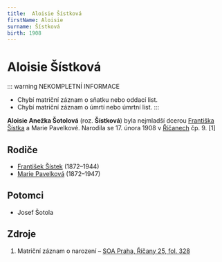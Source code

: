 ```yaml
---
title:  Aloisie Šístková
firstName: Aloisie
surname: Šístková
birth: 1908
---
```


# Aloisie Šístková

::: warning NEKOMPLETNÍ INFORMACE
- Chybí matriční záznam o sňatku nebo oddací list.
- Chybí matriční záznam o úmrtí nebo úmrtní list.
:::

**Aloisie Anežka Šotolová** (roz. **Šístková**) byla nejmladší dcerou [Františka Šístka](sistek-frantisek-1872.md) a Marie Pavelkové. Narodila se 17. února 1908 v&nbsp;[Říčanech](https://cs.wikipedia.org/wiki/%C5%98%C3%AD%C4%8Dany) čp. 9. \[1\]


## Rodiče

- [František Šístek](sistek-frantisek-1872.md) (1872–1944)
- [Marie Pavelková](pavelkova-marie-1872.md) (1872–1947)


## Potomci

- Josef Šotola


## Zdroje

1. Matriční záznam o narození – [SOA Praha, Říčany 25, fol. 328](https://ebadatelna.soapraha.cz/d/11414/343)
